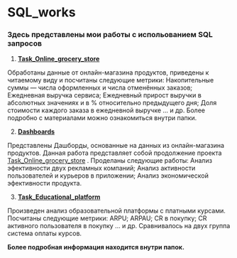 # SQL_works

### Здесь представлены мои работы с испольованием SQL запросов

1) **[Task_Online_grocery_store](https://github.com/bdi2503/SQL_works_online_grocery_store/tree/main/Task_Online_grocery_store/ "Ссылка на проект")**

Обработаны данные от онлайн-магазина продуктов, приведены к читаемому виду и посчитаны следующие метрики: Накопительные суммы — числа оформленных и числа отменённых заказов; 
Ежедневная выручка сервиса; Ежедневный прирост выручки в абсолютных значениях и в % относительно предыдущего дня; Доля стоимости каждого заказа в ежедневной выручке ... и др. 
Более подробно с материалами можно ознакомиться внутри папки.

2) **[Dashboards](https://github.com/bdi2503/SQL_works_online_grocery_store/tree/main/Dashboards/ "Ссылка на проект")**

Представлены Дашборды, основанные на данных из онлайн-магазина продуктов. Данная работа представляет собой продолжение проекта 
[Task_Online_grocery_store](https://github.com/bdi2503/SQL_works_online_grocery_store/tree/main/Task_Online_grocery_store/ "Ссылка на проект") . Проделаны следующие работы:
Анализ эфективности двух рекламных компаний; Анализ активности пользователей и курьеров в приложении; Анализ экономической эфективности продукта.


3) **[Task_Educational_platform](https://github.com/bdi2503/SQL_works_online_grocery_store/tree/main/Task_Educational_platform/ "Ссылка на проект")**

Произведен анализ образовательной платформы с платными курсами. Посчитаны следующие метрики: ARPU; ARPAU; CR в покупку; СR активного пользователя в покупку ... и др. Сравнивалось на двух группа система оплаты курсов.


__Более подробная информация находится внутри папок.__
